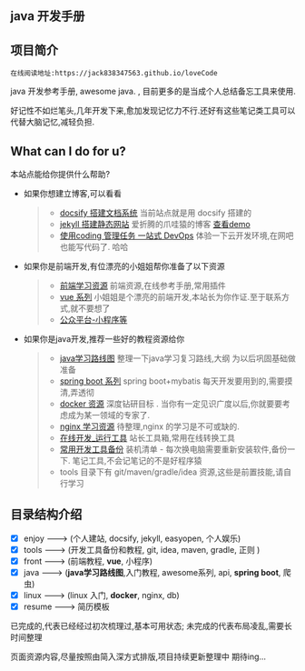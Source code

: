 ## java 开发手册

## 项目简介
```
在线阅读地址:https://jack838347563.github.io/loveCode
```
java 开发参考手册, awesome java. , 目前更多的是当成个人总结备忘工具来使用.

好记性不如烂笔头,几年开发下来,愈加发现记忆力不行.还好有这些笔记类工具可以代替大脑记忆,减轻负担.


## What can I do for u?
本站点能给你提供什么帮助?  <a href="https://share.weiyun.com/5okzvLf" style="display:none">20+张高清技能图谱 区块链、AI、微服务、前端、H5、运维</a>
- 如果你想建立博客,可以看看
   > * [ docsify 搭建文档系统](docs/books/1.enjoy/1.1site.md) 当前站点就是用 docsify 搭建的
   > * [ jekyll 搭建静态网站](docs/books/1.enjoy/1.1site.md) 爱折腾的爪哇猿的博客 [查看demo](https://hva8sh.coding-pages.com/) 
   > * [ 使用coding 管理任务 一站式 DevOps](docs/books/1.enjoy/2.coding.md) 体验一下云开发环境,在网吧也能写代码了. 哈哈
- 如果你是前端开发,有位漂亮的小姐姐帮你准备了以下资源
   > * [前端学习资源](docs/books/5.front/front_learn.md) 前端资源,在线参考手册,常用插件
   > * [vue 系列](docs/books/5.front/vue_learn.md) 小姐姐是个漂亮的前端开发,本站长为你作证.至于联系方式,就不要想了
   > * [公众平台-小程序等](docs/books/5.front/weixin.md)   
- 如果你是java开发,推荐一些好的教程资源给你
   > * [ java学习路线图](docs/books/3.java/1.route.md) 整理一下java学习复习路线,大纲 为以后巩固基础做准备
   > * [ spring boot 系列](docs/books/3.java/2.spring.md) spring boot+mybatis 每天开发要用到的,需要摸清,弄透彻
   > * [ docker 资源](docs/books/4.linux/docker.md) 深度钻研目标 . 当你有一定见识广度以后,你就要要考虑成为某一领域的专家了.
   > * [ nginx 学习资源](docs/books/4.linux/nginx.md) 待整理,nginx 的学习是不可或缺的.
   > * [在线开发_运行工具](docs/books/2.tools/dev_online.md) 站长工具箱,常用在线转换工具
   > * [ 常用开发工具备份](docs/books/2.tools/1.tools.md) 装机清单 - 每次换电脑需要重新安装软件,备份一下. 笔记工具,不会记笔记的不是好程序猿
   > * tools 目录下有 git/maven/gradle/idea 资源,这些是前置技能,请自行学习
 


## 目录结构介绍
- [x] enjoy     --->  (个人建站, docsify, jekyll, easyopen, 个人娱乐)
- [x] tools     --->  (开发工具备份和教程, git, idea, maven, gradle, 正则 )
- [x] front     --->  (前端教程, **vue**, 小程序)
- [x] java      --->  (**java学习路线图**,入门教程, awesome系列, api, **spring boot**, 爬虫)
- [x] linux     --->  (linux 入门, **docker**, nginx, db)
- [x] resume    --->  简历模板 

已完成的,代表已经经过初次梳理过,基本可用状态; 未完成的代表布局凌乱,需要长时间整理

页面资源内容,尽量按照由简入深方式排版,项目持续更新整理中 期待ing...

